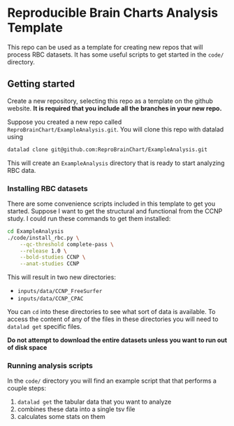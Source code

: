 # Reproducible Brain Charts Analysis Template

This repo can be used as a template for creating new repos that will
process RBC datasets. It has some useful scripts to get started in
the `code/` directory.

## Getting started

Create a new repository, selecting this repo as a template on the
github website.
**It is required that you include all the branches in your new repo.**

Suppose you created a new repo called `ReproBrainChart/ExampleAnalysis.git`.
You will clone this repo with datalad using

```bash
datalad clone git@github.com:ReproBrainChart/ExampleAnalysis.git
```

This will create an `ExampleAnalysis` directory that is ready to start
analyzing RBC data.

### Installing RBC datasets

There are some convenience scripts included in this template to get you started.
Suppose I want to get the structural and functional from the CCNP study. I could
run these commands to get them installed:

```bash
cd ExampleAnalysis
./code/install_rbc.py \
    --qc-threshold complete-pass \
    --release 1.0 \
    --bold-studies CCNP \
    --anat-studies CCNP
```

This will result in two new directories:
  * `inputs/data/CCNP_FreeSurfer`
  * `inputs/data/CCNP_CPAC`

You can `cd` into these directories to see what sort of data is
available. To access the content of any of the files in these directories
you will need to `datalad get` specific files.

**Do not attempt to download the entire datasets unless you want to run out of disk space**


### Running analysis scripts

In the `code/` directory you will find an example script that that performs
a couple steps:

  1) `datalad get` the tabular data that you want to analyze
  2) combines these data into a single tsv file
  3) calculates some stats on them

